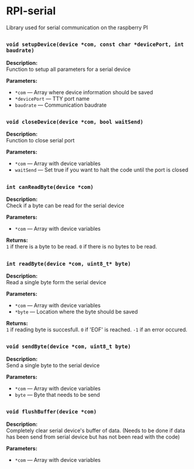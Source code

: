 # RPI-serial
Library used for serial communication on the raspberry PI
##
### `void setupDevice(device *com, const char *devicePort, int baudrate)`

**Description:**  
Function to setup all parameters for a serial device

**Parameters:**  
- `*com` — Array where device information should be saved 
- `*devicePort` — TTY port name 
- `baudrate` — Communication baudrate

##
### `void closeDevice(device *com, bool waitSend)`

**Description:**  
Function to close serial port

**Parameters:**  
- `*com` — Array with device variables
- `waitSend` — Set true if you want to halt the code until the port is closed

##
### `int canReadByte(device *com)`

**Description:**  
Check if a byte can be read for the serial device

**Parameters:**  
- `*com` — Array with device variables

**Returns:**  
`1` if there is a byte to be read.
`0` if there is no bytes to be read.

##
### `int readByte(device *com, uint8_t* byte)`

**Description:**  
Read a single byte form the serial device

**Parameters:**  
- `*com` — Array with device variables
- `*byte` — Location where the byte should be saved

**Returns:**  
`1` if reading byte is succesfull.
`0` if 'EOF' is reached.
`-1` if an error occured.

##
### `void sendByte(device *com, uint8_t byte)`

**Description:**  
Send a single byte to the serial device

**Parameters:**  
- `*com` — Array with device variables
- `byte` — Byte that needs to be send

##
### `void flushBuffer(device *com)`

**Description:**  
Completely clear serial device's buffer of data. (Needs to be done if data has been send from serial device but has not been read with the code)

**Parameters:**  
- `*com` — Array with device variables
